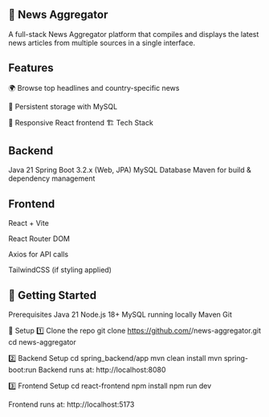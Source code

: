 ## 📰 News Aggregator

A full-stack News Aggregator platform that compiles and displays the latest news articles from multiple sources in a single interface.

## Features
🌍 Browse top headlines and country-specific news

💾 Persistent storage with MySQL

🎨 Responsive React frontend
🏗️ Tech Stack
## Backend
Java 21
Spring Boot 3.2.x (Web, JPA)
MySQL Database
Maven for build & dependency management

## Frontend

React + Vite

React Router DOM

Axios for API calls

TailwindCSS (if styling applied)

## 🚀 Getting Started
Prerequisites
Java 21
Node.js 18+
MySQL running locally 
Maven
Git

🔧 Setup
1️⃣ Clone the repo
git clone https://github.com/<your-username>/news-aggregator.git
cd news-aggregator

2️⃣ Backend Setup
cd spring_backend/app
mvn clean install
mvn spring-boot:run
Backend runs at: http://localhost:8080

3️⃣ Frontend Setup
cd react-frontend
npm install
npm run dev

Frontend runs at: http://localhost:5173
